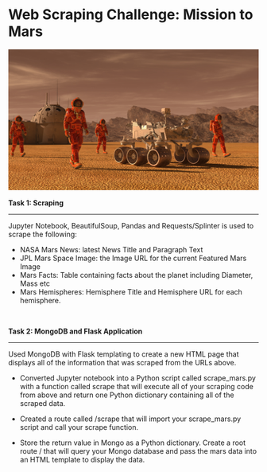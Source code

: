 # **Web Scraping Challenge: Mission to Mars**

![](Missions_to_Mars/images/mission_to_mars.png)

**Task 1: Scraping** 
<hr>

Jupyter Notebook, BeautifulSoup, Pandas and Requests/Splinter is used to scrape the following:

* NASA Mars News: latest News Title and Paragraph Text
* JPL Mars Space Image: the Image URL for the current Featured Mars Image
* Mars Facts: Table containing facts about the planet including Diameter, Mass etc
* Mars Hemispheres: Hemisphere Title and Hemisphere URL for each hemisphere.
<br>

**Task 2: MongoDB and Flask Application** 
<hr>

Used MongoDB with Flask templating to create a new HTML page that displays all of the information that was scraped from the URLs above.

* Converted Jupyter notebook into a Python script called scrape_mars.py with a function called scrape that will execute all of your scraping code from above and return one Python dictionary containing all of the scraped data.

* Created a route called /scrape that will import your scrape_mars.py script and call your scrape function.

* Store the return value in Mongo as a Python dictionary.
Create a root route / that will query your Mongo database and pass the mars data into an HTML template to display the data.
<br>




